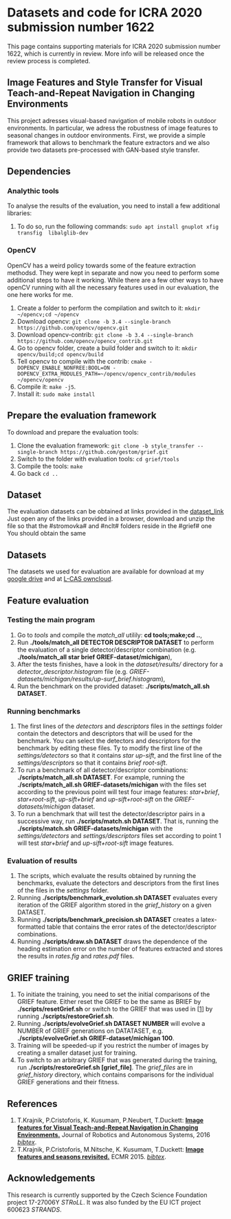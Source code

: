 # Datasets and code for ICRA 2020 submission number 1622 

This page contains supporting materials for ICRA 2020 submission number 1622, which is currently in review.
More info will be released once the review process is completed.

## Image Features and Style Transfer for Visual Teach-and-Repeat Navigation in Changing Environments

This project adresses visual-based navigation of mobile robots in outdoor environments.
In particular, we adress the robustness of image features to seasonal changes in outdoor environments.
First, we provide a simple framework that allows to benchmark the feature extractors and we also provide two datasets pre-processed with GAN-based style transfer.

## Dependencies

### Analythic tools 
 
To analyse the results of the evaluation, you need to install a few additional libraries: 

1. To do so, run the following commands: `sudo apt install gnuplot xfig transfig  libalglib-dev`

### OpenCV 

OpenCV has a weird policy towards some of the feature extraction methodsd.
They were kept in separate and now you need to perform some additional steps to have it working.
While there are a few other ways to have openCV running with all the necessary features used in our evaluation, the one here works for me.

1. Create a folder to perform the compilation and switch to it: `mkdir ~/opencv;cd ~/opencv`
1. Download opencv: `git clone -b 3.4 --single-branch https://github.com/opencv/opencv.git`
1. Download opencv-contrib: `git clone -b 3.4 --single-branch https://github.com/opencv/opencv_contrib.git`
1. Go to opencv folder, create a build folder and switch to it: `mkdir opencv/build;cd opencv/build`
1. Tell opencv to compile with the contrib: `cmake -DOPENCV_ENABLE_NONFREE:BOOL=ON -DOPENCV_EXTRA_MODULES_PATH=~/opencv/opencv_contrib/modules ~/opencv/opencv`
1. Compile it: `make -j5`.
1. Install it: `sudo make install`

## Prepare the evaluation framework

To download and prepare the evaluation tools:
1.  Clone the evaluation framework: `git clone -b style_transfer --single-branch https://github.com/gestom/grief.git`
1.  Switch to the folder with evaluation tools: `cd grief/tools`
1.  Compile the tools: `make`
1.  Go back `cd ..`
 
## Dataset

The evaluation datasets can be obtained at links provided in the [dataset_link](https://raw.githubusercontent.com/gestom/GRIEF/style_transfer/dataset_link.txt)
Just open any of the links provided in a browser, download and unzip the file so that the #stromovka# and #nclt# folders reside in the #grief# one 
You should obtain the same


## Datasets

The datasets we used for evaluation are available for download at my [google drive](https://drive.google.com/open?id=1EIsLjW8Z995wYPj3WJWYtURAAF9PgLvw) and at [L-CAS owncloud](https://lcas.lincoln.ac.uk/owncloud/shared/datasets/).

## Feature evaluation

### Testing the main program 

1. Go to <i>tools</i> and compile the <i>match_all</i> utilily: <b>cd tools;make;cd ..</b>,
1. Run <b>./tools/match_all DETECTOR DESCRIPTOR DATASET</b> to perform the evaluation of a single detector/descriptor combination (e.g. <b>./tools/match_all star brief GRIEF-dataset/michigan</b>),
1. After the tests finishes, have a look in the <i>dataset/results/</i> directory for a <i>detector_descriptor.histogram</i> file (e.g. <i>GRIEF-datasets/michigan/results/up-surf_brief.histogram</i>),
1. Run the benchmark on the provided dataset: <b>./scripts/match_all.sh DATASET</b>.

### Running benchmarks 

1. The first lines of the <i>detectors</i> and <i>descriptors</i> files in the <i>settings</i> folder contain the detectors and descriptors that will be used for the benchmark. You can select the detectors and descriptors for the benchmark by editing these files. Ty to modify the first line of the <i>settings/detectors</i> so that it contains <i>star up-sift</i>, and the first line of the <i>settings/descriptors</i> so that it contains <i>brief root-sift</i>.
1. To run a benchmark of all detector/descriptor combinations: <b>./scripts/match_all.sh DATASET</b>. For example, running the <b>./scripts/match_all.sh GRIEF-datasets/michigan</b> with the files set according to the previous point will test four image features: <i>star+brief</i>, <i>star+root-sift</i>, <i>up-sift+brief</i> and <i>up-sift+root-sift</i> on the <i>GRIEF-datasets/michigan</i> dataset.
1. To run a benchmark that will test the detector/descriptor pairs in a successive way, run <b>./scripts/match.sh DATASET</b>. That is, running the <b>./scripts/match.sh GRIEF-datasets/michigan</b> with the <i>settings/detectors</i> and <i>settings/descriptors</i> files set according to point 1 will test <i>star+brief</i> and <i>up-sift+root-sift</i> image features.

### Evaluation of results
1. The scripts, which evaluate the results obtained by running the benchmarks, evaluate the detectors and descriptors from the first lines of the files in the <i>settings</i> folder.
1. Running <b>./scripts/benchmark_evolution.sh DATASET</b> evaluates every iteration of the GRIEF algorithm stored in the <i>grief_history</i> on a given DATASET.
1. Running <b>./scripts/benchmark_precision.sh DATASET</b>  creates a latex-formatted table that contains the error rates of the detector/descriptor combinations. 
1. Running <b>./scripts/draw.sh DATASET</b> draws the dependence of the heading estimation error on the number of features extracted and stores the results in <i>rates.fig</i> and <i>rates.pdf</i> files.

## GRIEF training

1. To initiate the training, you need to set the initial comparisons of the GRIEF feature. Either reset the GRIEF to be the same as BRIEF by <b>./scripts/resetGrief.sh</b> or switch to the GRIEF that was used in [[1](#references)] by running <b>./scripts/restoreGrief.sh</b>.
1. Running <b>./scripts/evolveGrief.sh DATASET NUMBER</b> will evolve a NUMBER of GRIEF generations on DATATASET, e.g. <b>./scripts/evolveGrief.sh GRIEF-dataset/michigan 100</b>.
1. Training will be speeded-up if you restrict the number of images by creating a smaller dataset just for training.
1. To switch to an arbitrary GRIEF that was generated during the training, run <b>./scripts/restoreGrief.sh [grief_file]</b>. The <i>grief_files</i>  are in <i>grief_history</i> directory, which contains comparisons for the individual GRIEF generations and their fitness.

## References
1. T.Krajnik, P.Cristoforis, K. Kusumam, P.Neubert, T.Duckett: <b>[Image features for Visual Teach-and-Repeat Navigation in Changing Environments.](https://github.com/gestom/GRIEF/blob/master/papers/GRIEF_RAS_2016.pdf)</b> Journal of Robotics and Autonomous Systems, 2016 <i>[bibtex](https://github.com/gestom/GRIEF/blob/master/papers/GRIEF_RAS_2016.bib)</i>.
1. T.Krajnik, P.Cristoforis, M.Nitsche, K. Kusumam, T.Duckett: <b>[Image features and seasons revisited.](https://github.com/gestom/GRIEF/blob/master/papers/GRIEF_ECMR_2015.pdf)</b> ECMR 2015. <i>[bibtex](https://github.com/gestom/GRIEF/blob/master/papers/GRIEF_ECMR_2015.bib)</i>.

## Acknowledgements
This research is currently supported by the Czech Science Foundation project 17-27006Y _STRoLL_.
It was also funded by the EU ICT project 600623 _STRANDS_.
